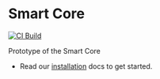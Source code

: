 # Smart Core

[![CI Build](https://github.com/axonivy/smart-core/actions/workflows/ci.yml/badge.svg)](https://github.com/axonivy/smart-core/actions/workflows/ci.yml)

Prototype of the Smart Core

- Read our [installation](doc/install.md) docs to get started.
